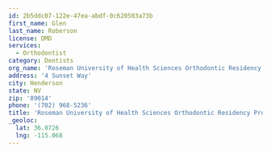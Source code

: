 ```yaml
---
id: 2b5ddc07-122e-47ea-abdf-0c620503a73b
first_name: Glen
last_name: Roberson
license: DMD
services:
  - Orthodontist
category: Dentists
org_name: 'Roseman University of Health Sciences Orthodontic Residency Program'
address: '4 Sunset Way'
city: Henderson
state: NV
zip: '89014'
phone: '(702) 968-5236'
title: 'Roseman University of Health Sciences Orthodontic Residency Program'
_geoloc:
  lat: 36.0726
  lng: -115.068
---
```

